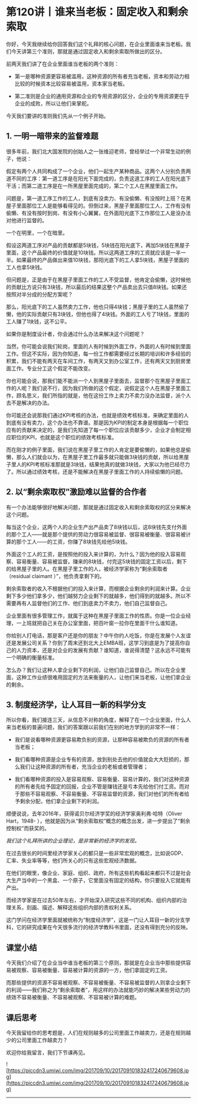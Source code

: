 # 第120讲丨谁来当老板：固定收入和剩余索取

你好，今天我继续给你回答我们这个礼拜的核心问题，在企业里面谁来当老板。我们今天讲第三个准则，那就是通过固定收入和剩余索取所做出的区分。

前两天我们讲了在企业里面谁当老板的两个准则：

* 第一是哪种资源更容易被滥用，这种资源的所有者充当老板，资本和劳动力相比较的时候资本比较容易被滥用，资本家当老板。

* 第二准则是企业的通用资源和企业的专用资源的区分，企业的专用资源更在乎企业的成败，所以让他们来掌舵。

今天我们要讲的准则我们先从一个例子开始。

## 1. 一明一暗带来的监督难题

很多年前，我们北大国发院的创始人之一张维迎老师，曾经举过一个非常生动的例子，他说：

假定有两个人共同构成了一个企业，他们一起生产某种商品。这两个人分别负责两道不同的工序：第一道工序是在阳光下面完成的，负责这道工序的工人在阳光底下干活；而第二道工序是在一所黑屋里面完成的，第二个工人在黑屋里面工作。

问题是，第一道工序工作的工人，到底有没卖力、有没偷懒、有没按时上班？在黑屋子里面那位工人是能够看得见的。但倒过来，黑屋子里面那位工人，工作有没有偷懒、有没有按时到岗、有没有小心翼翼，在外面阳光底下工作那位工人是没办法对他进行监督的。

一个在明里，一个在暗里。

假设这两道工序对产品的贡献都是5块钱，5块钱在阳光底下，再加5块钱在黑屋子里面，这个产品最终的价值就是10块钱。所以这两道工序的工资就应该是一半一半。如果最终的产品做出来值10块钱，那阳光底下的工人拿5块钱，黑屋子里面的工人也拿5块钱。

但问题是，正是由于在黑屋子里面工作的工人不受监督，他肯定会偷懒，这时候他的贡献比方说只有3块钱，所以最后的结果这整个产品卖出去只值8块钱。如果还按照对半分成的分配方案呢？

那么，阳光底下的工人虽然卖力工作，他也只得4块钱；黑屋子里的工人虽然偷了懒，他的实际贡献只有3块钱，但他也得了4块钱。外面的工人亏了1块钱，里面的工人赚了1块钱，这不公平。

如果你是制度设计者，你会通过什么办法来解决这个问题呢？

当然，你可能会说我们轮岗，里面的人有时候到外面工作，外面的人有时候到里面工作。但这不实际，因为你知道，每一份工作都需要经过长期的培训和许多经验的积累，我们不能有两天在车间工作，有两天又到办公室工作，还有两天又到厨房里面工作。专业分工这个假定不能改变。

你也可能会说，那我们能不能派一个人到黑屋子里面去，监督那个在黑屋子里面工作的人呢？我们说不行，因为我们所做的这个假定，说假定这个人在黑屋子里面工作，顾名思义，我们所指的就是，他在这份工作上卖力不卖力没办法监督，派个人去不是解决的办法。

你可能还会说那我们通过KPI考核的办法，也就是绩效考核标准，来确定里面的人到底有没有卖力，这个办法也不靠谱。那是因为KPI的制定本身是根据每一个职位应有的贡献来决定的，是我们先知道了每一个职位应该贡献多少，企业才会制定相应职位的KPI，也就是这个职位的绩效考核标准。

而在刚才的例子里面，我们说在黑屋子里工作的人肯定是要偷懒的，如果他总是偷懒，那么人们就会以为，在黑屋子里工作最多就只能做3块钱的贡献，所以给黑屋子里人的KPI考核标准那就是3块钱，结果他真的就做3块钱，大家以为他已经尽力了。所以通过绩效考核，还是不能解决在黑屋子里面工作的人持续偷懒的问题。

## 2. 以“剩余索取权”激励难以监督的合作者

有一个办法能够很好地解决问题，那就是通过固定收入和剩余索取权的区分来解决这个问题。

每当这个企业，这两个人的企业生产出产品卖了8块钱以后，这8块钱先支付外面的那个工人——就是那个提供的劳动力很容易被监督、很容易被衡量、很容易被计算的那个工人——的工资，你赚了8块钱先给他5块钱。

外面这个工人的工资，是按照他的投入来计算的，为什么？因为他的投入容易观察、容易衡量、容易被监督。赚来的8块钱，付完这5块钱的固定工资以后，剩下的给黑屋子里的人。在黑屋子里工作的人，被经济学家称为“剩余索取者（residual claimant ）”，他负责拿剩下的。

剩余索取者的收入不根据他们的投入来计算，而根据企业剩余的利润来计算。企业剩下多少他们拿多少，他们越努力企业剩下的就越多，他们得到的就越多。所以不需要再有人监督他们的工作、他们到底卖力不卖力，他们自己监督自己。

企业里面有很多管理工作，就属于这种在黑屋子里面工作的性质。你是一位企业经理，一上班就把自己关在办公室里面，把百叶窗一拉你在里面干什么谁知道。

你给别人打电话，那是客户还是你的朋友？中午你约人吃饭，你是在发展个人友谊还是发展公司关系？你到了周末还到北大上EMBA班，这学习到底是为了提高你自己的人力资本，还是对企业的发展有贡献？谁知道，谁说得清楚？这永远不可能有一个明确的衡量标准。

怎么办？我们让这种人拿企业剩下的利润，让他们自己监督自己。所以在企业里面，这种工作业绩很难用固定的方法来衡量的人，让他们来当老板，让他们拿企业的剩余。

## 3. 制度经济学，让人耳目一新的科学分支

所以你看，我们接连三天，从信息不对称的角度，解释了在一个企业里面，什么人来当老板的普遍问题，我们的答案跟以前我们在别的地方学到的非常不一样：

* 我们是说看哪种资源更容易欺负别的资源，让那种容易被欺负的资源的所有者当老板；

* 我们看哪种资源是企业专有的资源，放到别处去他的价值就会大大贬损的，那么我们让这种资源的所有者，充当企业的老板或者管理者；

* 我们看哪种资源的投入是容易观察、容易衡量、容易计算的，我们对这种资源的所有者先给予固定的回报，企业不管是赚钱还是亏本先给他们付工资。而对于那些不容易观察、不容易衡量、不容易监督的资源，我们对他们的所有者给予剩余分配，他们拿企业剩下的利润。

顺便说说，去年2016年，获得诺贝尔经济学奖的经济学家奥利弗·哈特（Oliver Hart，1948- ），他就是因为从“剩余索取权”概念的概念出发，进一步提出了“剩余控制权”而获奖的。

 *我们这个礼拜所讲的企业理论，是非常新的经济学的发现。*

在过去很长的时间里经济学家关心的都只是一些非常宏观的概念，比如说GDP、汇率、失业率等等，他们所关心的只有这些宏观经济数据。

在他们的眼里，像企业、家庭、组织、政府，所有这些机构看起来都只不过是社会大生产当中的一个黑盒、一个原子，它里面没有固定的结构，你只要投入它就能有产出。

而经济学家是在过去50年左右，才开始深入研究这些不同的机构、组织内部的治理关系，刻画、描述、解释这些组织内部的责权利关系。

这门学问在经济学里面就被统称为“制度经济学”，这是一门让人耳目一新的分支学科，它的研究成果在今天很多流行的经济学教科书里面，还没有得到充分的反映。

## 课堂小结

今天我们介绍了在企业当中谁当老板的第三个原则，那就是在企业当中那些提供容易被观察、容易被衡量、容易被计算的资源的一方，他们拿固定的工资。

而那些提供的资源不容易被观察、不容易被衡量、不容易被监督的人则拿企业剩下的利润——我们称之为“剩余索取者”，用这样的办法就能巧妙的解决某些劳动力的绩效不容易被衡量、不容易被观察、不容易被计算的难题。

## 课后思考

今天我留给你的思考题是，人们在规则越多的公司里面工作越卖力，还是在规则越少的公司里面工作越卖力？

欢迎你给我留言，我们下节课再见。

![https://piccdn3.umiwi.com/img/201709/10/201709101832417240679608.jpg](https://piccdn3.umiwi.com/img/201709/10/201709101832417240679608.jpg)

---
